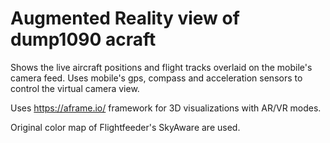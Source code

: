 # Augmented Reality view of dump1090 acraft

Shows the live aircraft positions and flight tracks overlaid on the mobile's camera feed. Uses mobile's gps, compass and acceleration sensors to control the virtual camera view.

Uses https://aframe.io/ framework for 3D visualizations with AR/VR modes. 

Original color map of Flightfeeder's SkyAware are used.